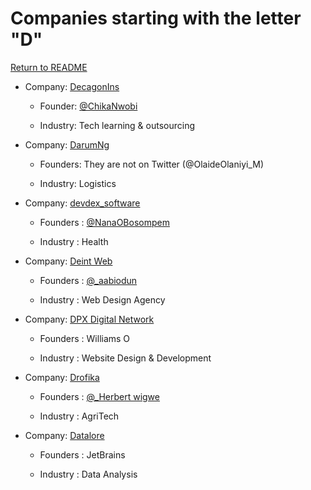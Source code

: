 # Companies starting with the letter "D"

[Return to README](../README.md)

- Company: [DecagonIns](https://decagonhq.com/)

  - Founder: [@ChikaNwobi](https://twitter.com/ChikaNwobi)

  - Industry: Tech learning & outsourcing

- Company: [DarumNg](https://darum.ng/)

  - Founders: They are not on Twitter (@OlaideOlaniyi_M)

  - Industry: Logistics

- Company: [devdex_software](https://devdexsoftware.com/)

  - Founders : [@NanaOBosompem](https://twitter.com/NanaBosompem)

  - Industry : Health

- Company: [Deint Web](https://dientweb.net/)

  - Founders : [@_aabiodun](https://twitter.com/_aabiodun)

  - Industry : Web Design Agency
  
- Company: [DPX Digital Network](https://dpx.com.ng/)

  - Founders : Williams O

  - Industry : Website Design & Development
 
- Company: [Drofika](https://drofika.com/)

  - Founders :  [@_Herbert  wigwe](https://twitter.com/HerbertOwigwe)

  - Industry : AgriTech
 
- Company: [Datalore](https://datalorelabs/)

  - Founders :  JetBrains

  - Industry : Data Analysis 
